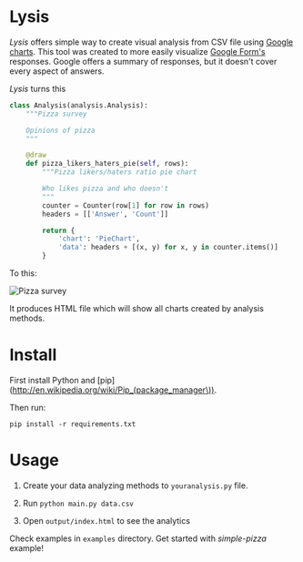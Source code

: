 # Lysis

*Lysis* offers simple way to create visual analysis from CSV file using [Google charts](https://developers.google.com/chart/). This tool was created to more easily visualize [Google Form's](https://support.google.com/drive/answer/87809) responses. Google offers a summary of responses, but it doesn't cover every aspect of answers.

*Lysis* turns this

```python
class Analysis(analysis.Analysis):
    """Pizza survey

    Opinions of pizza
    """

    @draw
    def pizza_likers_haters_pie(self, rows):
        """Pizza likers/haters ratio pie chart

        Who likes pizza and who doesn't
        """
        counter = Counter(row[1] for row in rows)
        headers = [['Answer', 'Count']]

        return {
            'chart': 'PieChart',
            'data': headers + [(x, y) for x, y in counter.items()]
        }
```

To this:

![Pizza survey](https://raw2.github.com/kimmobrunfeldt/lysis/master/doc/pizza.png)

It produces HTML file which will show all charts created by analysis methods.

# Install

First install Python and [pip](http://en.wikipedia.org/wiki/Pip_(package_manager\)).

Then run:

    pip install -r requirements.txt

# Usage

1. Create your data analyzing methods to `youranalysis.py` file.

2. Run `python main.py data.csv`

3. Open `output/index.html` to see the analytics

Check examples in `examples` directory. Get started with *simple-pizza* example!
